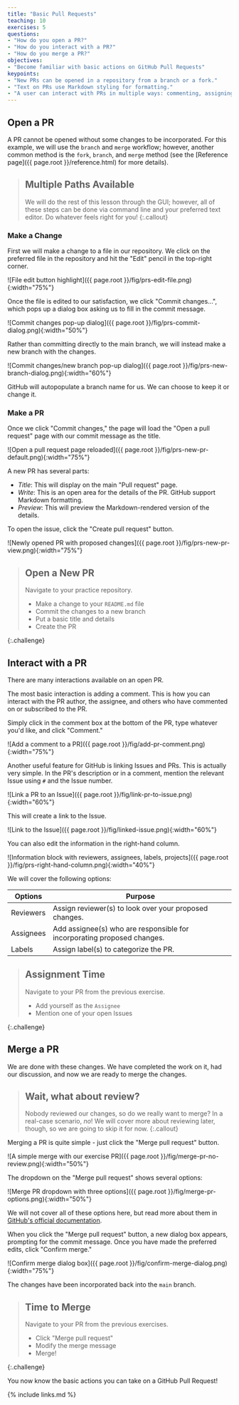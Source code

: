 ```yaml
---
title: "Basic Pull Requests"
teaching: 10
exercises: 5
questions:
- "How do you open a PR?"
- "How do you interact with a PR?"
- "How do you merge a PR?"
objectives:
- "Become familiar with basic actions on GitHub Pull Requests"
keypoints:
- "New PRs can be opened in a repository from a branch or a fork."
- "Text on PRs use Markdown styling for formatting."
- "A user can interact with PRs in multiple ways: commenting, assigning reviewers, linking to other issues and pull requests, and more."
---
```


## Open a PR

A PR cannot be opened without some changes to be incorporated. For this example,
we will use the `branch` and `merge` workflow; however, another common method
is the `fork`, `branch`, and `merge` method (see the
[Reference page]({{ page.root }}/reference.html) for more details).

> ## Multiple Paths Available
> We will do the rest of this lesson through the GUI; however, all of these
> steps can be done via command line and your preferred text editor.
> Do whatever feels right for you!
{:.callout}

### Make a Change

First we will make a change to a file in our repository. We click on the
preferred file in the repository and hit the "Edit" pencil in the top-right
corner.

![File edit button highlight]({{ page.root }}/fig/prs-edit-file.png){:width="75%"}

Once the file is edited to our satisfaction, we click "Commit changes...",
which pops up a dialog box asking us to fill in the commit message.

![Commit changes pop-up dialog]({{ page.root }}/fig/prs-commit-dialog.png){:width="50%"}

Rather than committing directly to the main branch, we will instead make a
new branch with the changes.

![Commit changes/new branch pop-up dialog]({{ page.root }}/fig/prs-new-branch-dialog.png){:width="60%"}

GitHub will autopopulate a branch name for us. We can choose to keep it or
change it.

### Make a PR

Once we click "Commit changes," the page will load the "Open a pull request"
page with our commit message as the title.

![Open a pull request page reloaded]({{ page.root }}/fig/prs-new-pr-default.png){:width="75%"}

A new PR has several parts:

- _Title_: This will display on the main "Pull request" page.
- _Write_: This is an open area for the details of the PR. GitHub support Markdown formatting.
- _Preview_: This will preview the Markdown-rendered version of the details.

To open the issue, click the "Create pull request" button.

![Newly opened PR with proposed changes]({{ page.root }}/fig/prs-new-pr-view.png){:width="75%"}

> ## Open a New PR
>
> Navigate to your practice repository.
> 
> * Make a change to your `README.md` file
> * Commit the changes to a new branch
> * Put a basic title and details
> * Create the PR
>
{:.challenge}

## Interact with a PR

There are many interactions available on an open PR.

The most basic interaction is adding a comment. This is
how you can interact with the PR author, the assignee, and others who
have commented on or subscribed to the PR.

Simply click in the comment box at the bottom of the PR, type whatever
you'd like, and click "Comment."

![Add a comment to a PR]({{ page.root }}/fig/add-pr-comment.png){:width="75%"}

Another useful feature for GitHub is linking Issues and PRs. This is actually
very simple. In the PR's description or in a comment, mention the relevant
Issue using `#` and the Issue number.

![Link a PR to an Issue]({{ page.root }}/fig/link-pr-to-issue.png){:width="60%"}

This will create a link to the Issue.

![Link to the Issue]({{ page.root }}/fig/linked-issue.png){:width="60%"}

You can also edit the information in the right-hand column.

![Information block with reviewers, assignees, labels, projects]({{ page.root }}/fig/prs-right-hand-column.png){:width="40%"}

We will cover the following options:

| Options | Purpose |
| ------- | ------- |
| Reviewers | Assign reviewer(s) to look over your proposed changes. |
| Assignees | Add assignee(s) who are responsible for incorporating proposed changes. |
| Labels | Assign label(s) to categorize the PR. |

> ## Assignment Time
>
> Navigate to your PR from the previous exercise.
> 
> * Add yourself as the `Assignee`
> * Mention one of your open Issues
>
{:.challenge}

## Merge a PR

We are done with these changes. We have completed the work on it, had our
discussion, and now we are ready to merge the changes.

> ## Wait, what about review?
> Nobody reviewed our changes, so do we really want to merge? In a real-case
> scenario, *no*! We will cover more about reviewing later, though, so we
> are going to skip it for now.
{:.callout}

Merging a PR is quite simple - just click the "Merge pull request" button.

![A simple merge with our exercise PR]({{ page.root }}/fig/merge-pr-no-review.png){:width="50%"}

The dropdown on the "Merge pull request" shows several options:

![Merge PR dropdown with three options]({{ page.root }}/fig/merge-pr-options.png){:width="50%"}

We will not cover all of these options here, but read more about them in
[GitHub's official documentation](https://docs.github.com/en/pull-requests/collaborating-with-pull-requests/incorporating-changes-from-a-pull-request/merging-a-pull-request#merging-a-pull-request).

When you click the "Merge pull request" button, a new dialog box appears,
prompting for the commit message. Once you have made the preferred edits,
click "Confirm merge."

![Confirm merge dialog box]({{ page.root }}/fig/confirm-merge-dialog.png){:width="75%"}

The changes have been incorporated back into the `main` branch.

> ## Time to Merge
>
> Navigate to your PR from the previous exercises.
> 
> * Click "Merge pull request"
> * Modify the merge message
> * Merge!
>
{:.challenge}

You now know the basic actions you can take on a GitHub Pull Request!

{% include links.md %}


